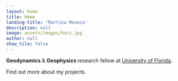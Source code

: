 ```yaml
---
layout: home
title: Home
landing-title: 'Martina Monaco'
description: null
image: assets/images/harz.jpg
author: null
show_tile: false
---
```


<p> <b> Geodynamics </b> & <b> Geophysics </b> research fellow at <a href="http://www.ufl.edu/">University of Florida</a>. <p>
  Find out more about my projects.
